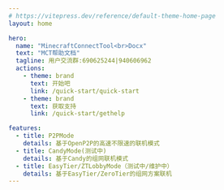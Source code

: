 ```yaml
---
# https://vitepress.dev/reference/default-theme-home-page
layout: home

hero:
  name: "MinecraftConnectTool<br>Docx"
  text: "MCT帮助文档"
  tagline: 用户交流群:690625244|940606962
  actions:
    - theme: brand
      text: 开始吧
      link: /quick-start/quick-start
    - theme: brand
      text: 获取支持
      link: /quick-start/gethelp

features:
  - title: P2PMode
    details: 基于OpenP2P的高速不限速的联机模式
  - title: CandyMode(测试中)
    details: 基于Candy的组网联机模式
  - title: EasyTier/ZTLobbyMode（测试中/维护中）
    details: 基于EasyTier/ZeroTier的组网方案联机
---
```


